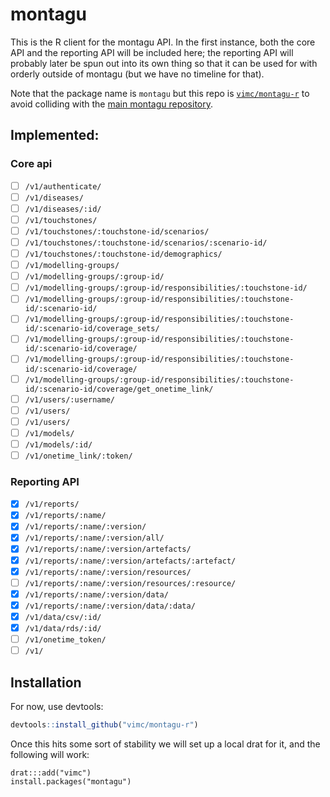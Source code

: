 # montagu

This is the R client for the montagu API.  In the first instance, both the core API and the reporting API will be included here; the reporting API will probably later be spun out into its own thing so that it can be used for with orderly outside of montagu (but we have no timeline for that).

Note that the package name is `montagu` but this repo is [`vimc/montagu-r`](https://github.com/vimc/montagu-r) to avoid colliding with the [main montagu repository](https://github.com/vimc/montagu).

## Implemented:

### Core api

- [ ] `/v1/authenticate/`
- [ ] `/v1/diseases/`
- [ ] `/v1/diseases/:id/`
- [ ] `/v1/touchstones/`
- [ ] `/v1/touchstones/:touchstone-id/scenarios/`
- [ ] `/v1/touchstones/:touchstone-id/scenarios/:scenario-id/`
- [ ] `/v1/touchstones/:touchstone-id/demographics/`
- [ ] `/v1/modelling-groups/`
- [ ] `/v1/modelling-groups/:group-id/`
- [ ] `/v1/modelling-groups/:group-id/responsibilities/:touchstone-id/`
- [ ] `/v1/modelling-groups/:group-id/responsibilities/:touchstone-id/:scenario-id/`
- [ ] `/v1/modelling-groups/:group-id/responsibilities/:touchstone-id/:scenario-id/coverage_sets/`
- [ ] `/v1/modelling-groups/:group-id/responsibilities/:touchstone-id/:scenario-id/coverage/`
- [ ] `/v1/modelling-groups/:group-id/responsibilities/:touchstone-id/:scenario-id/coverage/`
- [ ] `/v1/modelling-groups/:group-id/responsibilities/:touchstone-id/:scenario-id/coverage/get_onetime_link/`
- [ ] `/v1/users/:username/`
- [ ] `/v1/users/`
- [ ] `/v1/users/`
- [ ] `/v1/models/`
- [ ] `/v1/models/:id/`
- [ ] `/v1/onetime_link/:token/`

### Reporting API

- [x] `/v1/reports/`
- [x] `/v1/reports/:name/`
- [x] `/v1/reports/:name/:version/`
- [x] `/v1/reports/:name/:version/all/`
- [x] `/v1/reports/:name/:version/artefacts/`
- [x] `/v1/reports/:name/:version/artefacts/:artefact/`
- [x] `/v1/reports/:name/:version/resources/`
- [ ] `/v1/reports/:name/:version/resources/:resource/`
- [x] `/v1/reports/:name/:version/data/`
- [x] `/v1/reports/:name/:version/data/:data/`
- [x] `/v1/data/csv/:id/`
- [x] `/v1/data/rds/:id/`
- [ ] `/v1/onetime_token/`
- [ ] `/v1/`

## Installation

For now, use devtools:

```r
devtools::install_github("vimc/montagu-r")
```

Once this hits some sort of stability we will set up a local drat for it, and the following will work:

```
drat:::add("vimc")
install.packages("montagu")
```
